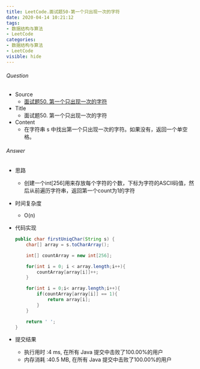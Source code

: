 ```yaml
---
title: LeetCode.面试题50-第一个只出现一次的字符
date: 2020-04-14 10:21:12
tags:
- 数据结构与算法
- LeetCode
categories:
- 数据结构与算法
- LeetCode
visible: hide
---
```

###### Question
- Source
	- [面试题50. 第一个只出现一次的字符]() 
- Title
	- 面试题50. 第一个只出现一次的字符 
- Content
	- 在字符串 s 中找出第一个只出现一次的字符。如果没有，返回一个单空格。
<!--more-->

###### Answer
- 思路
	- 创建一个int[256]用来存放每个字符的个数，下标为字符的ASCII码值，然后从前遍历字符串，返回第一个count为1的字符 
- 时间复杂度
	- O(n) 	
- 代码实现

	```Java
	public char firstUniqChar(String s) {
        char[] array = s.toCharArray();

        int[] countArray = new int[256];

        for(int i = 0; i < array.length;i++){
            countArray[array[i]]++;
        }

        for(int i = 0;i< array.length;i++){
            if(countArray[array[i]] == 1){
                return array[i];
            }
        }

        return ' ';
    }
	```
- 提交结果
	- 执行用时 :4 ms, 在所有 Java 提交中击败了100.00%的用户
	- 内存消耗 :40.5 MB, 在所有 Java 提交中击败了100.00%的用户
